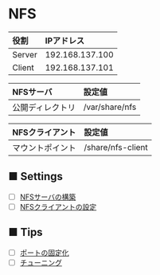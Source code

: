 # NFS
|役割|IPアドレス|
|:---|:---|
|Server|192.168.137.100|
|Client|192.168.137.101|

|NFSサーバ|設定値|
|:---|:---|
|公開ディレクトリ|/var/share/nfs|

|NFSクライアント|設定値|
|:---|:---|
|マウントポイント|/share/nfs-client|

## ■ Settings
- [ ] [NFSサーバの構築](https://github.com/thetaru/memorandum/tree/master/OS/Linux/CentOS8/nfs/NFS_Server)
- [ ] [NFSクライアントの設定](https://github.com/thetaru/memorandum/tree/master/OS/Linux/CentOS8/nfs/NFS_Client)

## ■ Tips
- [ ] [ポートの固定化]()
- [ ] [チューニング]()
